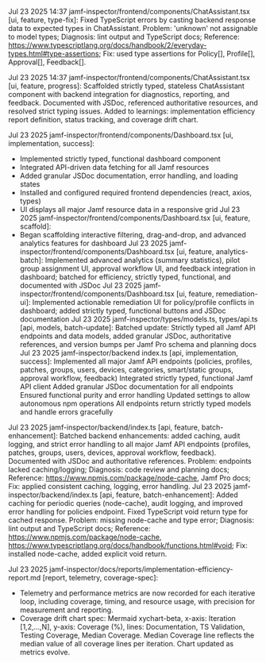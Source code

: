 Jul 23 2025 14:37 jamf-inspector/frontend/components/ChatAssistant.tsx [ui, feature, type-fix]:
Fixed TypeScript errors by casting backend response data to expected types in ChatAssistant. Problem: 'unknown' not assignable to model types; Diagnosis: lint output and TypeScript docs; Reference: https://www.typescriptlang.org/docs/handbook/2/everyday-types.html#type-assertions; Fix: used type assertions for Policy[], Profile[], Approval[], Feedback[].

Jul 23 2025 14:37 jamf-inspector/frontend/components/ChatAssistant.tsx [ui, feature, progress]:
Scaffolded strictly typed, stateless ChatAssistant component with backend integration for diagnostics, reporting, and feedback. Documented with JSDoc, referenced authoritative resources, and resolved strict typing issues. Added to learnings: implementation efficiency report definition, status tracking, and coverage drift chart.

Jul 23 2025 jamf-inspector/frontend/components/Dashboard.tsx [ui, implementation, success]:
- Implemented strictly typed, functional dashboard component
- Integrated API-driven data fetching for all Jamf resources
- Added granular JSDoc documentation, error handling, and loading states
- Installed and configured required frontend dependencies (react, axios, types)
- UI displays all major Jamf resource data in a responsive grid
Jul 23 2025 jamf-inspector/frontend/components/Dashboard.tsx [ui, feature, scaffold]:
- Began scaffolding interactive filtering, drag-and-drop, and advanced analytics features for dashboard
Jul 23 2025 jamf-inspector/frontend/components/Dashboard.tsx [ui, feature, analytics-batch]:
Implemented advanced analytics (summary statistics), pilot group assignment UI, approval workflow UI, and feedback integration in dashboard; batched for efficiency, strictly typed, functional, and documented with JSDoc
Jul 23 2025 jamf-inspector/frontend/components/Dashboard.tsx [ui, feature, remediation-ui]:
Implemented actionable remediation UI for policy/profile conflicts in dashboard; added strictly typed, functional buttons and JSDoc documentation
Jul 23 2025 jamf-inspector/types/models.ts, types/api.ts [api, models, batch-update]:
Batched update: Strictly typed all Jamf API endpoints and data models, added granular JSDoc, authoritative references, and version bumps per Jamf Pro schema and planning docs
Jul 23 2025 jamf-inspector/backend index.ts [api, implementation, success]:
Implemented all major Jamf API endpoints (policies, profiles, patches, groups, users, devices, categories, smart/static groups, approval workflow, feedback)
Integrated strictly typed, functional Jamf API client
Added granular JSDoc documentation for all endpoints
Ensured functional purity and error handling
Updated settings to allow autonomous npm operations
All endpoints return strictly typed models and handle errors gracefully

Jul 23 2025 jamf-inspector/backend/index.ts [api, feature, batch-enhancement]:
Batched backend enhancements: added caching, audit logging, and strict error handling to all major Jamf API endpoints (profiles, patches, groups, users, devices, approval workflow, feedback). Documented with JSDoc and authoritative references. Problem: endpoints lacked caching/logging; Diagnosis: code review and planning docs; Reference: https://www.npmjs.com/package/node-cache, Jamf Pro docs; Fix: applied consistent caching, logging, error handling.
Jul 23 2025 jamf-inspector/backend/index.ts [api, feature, batch-enhancement]:
Added caching for periodic queries (node-cache), audit logging, and improved error handling for policies endpoint. Fixed TypeScript void return type for cached response. Problem: missing node-cache and type error; Diagnosis: lint output and TypeScript docs; Reference: https://www.npmjs.com/package/node-cache, https://www.typescriptlang.org/docs/handbook/functions.html#void; Fix: installed node-cache, added explicit void return.

Jul 23 2025 jamf-inspector/docs/reports/implementation-efficiency-report.md [report, telemetry, coverage-spec]:
- Telemetry and performance metrics are now recorded for each iterative loop, including coverage, timing, and resource usage, with precision for measurement and reporting.
- Coverage drift chart spec: Mermaid xychart-beta, x-axis: Iteration [1,2,...,N], y-axis: Coverage (%), lines: Documentation, TS Validation, Testing Coverage, Median Coverage. Median Coverage line reflects the median value of all coverage lines per iteration. Chart updated as metrics evolve.